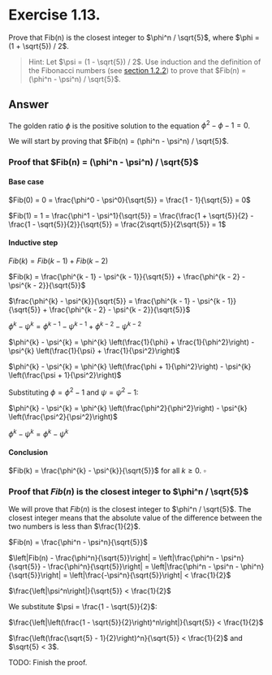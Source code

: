 # Exercise 1.13.

Prove that Fib(n) is the closest integer to $\phi^n / \sqrt{5}$, where $\phi = (1 + \sqrt{5}) / 2$.

> Hint: Let $\psi = (1 - \sqrt{5}) / 2$. Use induction and the definition of the Fibonacci numbers (see [section 1.2.2](../01-building-abstractions-with-procedures.md#122-tree-recursion)) to prove that $Fib(n) = (\phi^n - \psi^n) / \sqrt{5}$.


## Answer

The golden ratio $\phi$ is the positive solution to the equation $\phi^2 - \phi - 1 = 0$.

We will start by proving that $Fib(n) = (\phi^n - \psi^n) / \sqrt{5}$.

### Proof that $Fib(n) = (\phi^n - \psi^n) / \sqrt{5}$

#### Base case

$Fib(0) = 0 = \frac{\phi^0 - \psi^0}{\sqrt{5}} = \frac{1 - 1}{\sqrt{5}} = 0$

$Fib(1) = 1 = \frac{\phi^1 - \psi^1}{\sqrt{5}} = \frac{\frac{1 + \sqrt{5}}{2} - \frac{1 - \sqrt{5}}{2}}{\sqrt{5}} = \frac{2\sqrt{5}}{2\sqrt{5}} = 1$

#### Inductive step
$Fib(k) = Fib(k - 1) + Fib(k - 2)$

$Fib(k) = \frac{\phi^{k - 1} - \psi^{k - 1}}{\sqrt{5}} + \frac{\phi^{k - 2} - \psi^{k - 2}}{\sqrt{5}}$

$\frac{\phi^{k} - \psi^{k}}{\sqrt{5}} = \frac{\phi^{k - 1} - \psi^{k - 1}}{\sqrt{5}} + \frac{\phi^{k - 2} - \psi^{k - 2}}{\sqrt{5}}$

$\phi^{k} - \psi^{k} = \phi^{k - 1} - \psi^{k - 1} + \phi^{k - 2} - \psi^{k - 2}$

$\phi^{k} - \psi^{k} = \phi^{k} \left(\frac{1}{\phi} + \frac{1}{\phi^2}\right) - \psi^{k} \left(\frac{1}{\psi} + \frac{1}{\psi^2}\right)$

$\phi^{k} - \psi^{k} = \phi^{k} \left(\frac{\phi + 1}{\phi^2}\right) - \psi^{k} \left(\frac{\psi + 1}{\psi^2}\right)$

Substituting $\phi = \phi^2 - 1$ and $\psi = \psi^2 - 1$:

$\phi^{k} - \psi^{k} = \phi^{k} \left(\frac{\phi^2}{\phi^2}\right) - \psi^{k} \left(\frac{\psi^2}{\psi^2}\right)$

$\phi^{k} - \psi^{k} = \phi^{k} - \psi^{k}$

#### Conclusion

$Fib(k) = \frac{\phi^{k} - \psi^{k}}{\sqrt{5}}$ for all $k \geq 0$. $\square$

### Proof that $Fib(n)$ is the closest integer to $\phi^n / \sqrt{5}$

We will prove that $Fib(n)$ is the closest integer to $\phi^n / \sqrt{5}$. The closest integer means that the absolute value of the difference between the two numbers is less than $\frac{1}{2}$.

$Fib(n) = \frac{\phi^n - \psi^n}{\sqrt{5}}$

$\left|Fib(n) - \frac{\phi^n}{\sqrt{5}}\right| = \left|\frac{\phi^n - \psi^n}{\sqrt{5}} - \frac{\phi^n}{\sqrt{5}}\right| = \left|\frac{\phi^n - \psi^n - \phi^n}{\sqrt{5}}\right| = \left|\frac{-\psi^n}{\sqrt{5}}\right| < \frac{1}{2}$

$\frac{\left|\psi^n\right|}{\sqrt{5}} < \frac{1}{2}$

We substitute $\psi = \frac{1 - \sqrt{5}}{2}$:

$\frac{\left|\left(\frac{1 - \sqrt{5}}{2}\right)^n\right|}{\sqrt{5}} < \frac{1}{2}$

$\frac{\left(\frac{\sqrt{5} - 1}{2}\right)^n}{\sqrt{5}} < \frac{1}{2}$
and $\sqrt{5} < 3$.

TODO: Finish the proof.